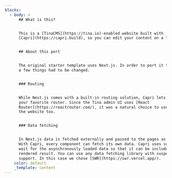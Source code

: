 ```yaml
---
blocks:
  - body: >
      ## What is this?


      This is a [TinaCMS](https://tina.io)-enabled website built with
      [Capri](https://capri.build), so you can edit your content on a live page.


      ## About this port


      The original starter template uses Next.js. In order to port it to Capri,
      a few things had to be changed.


      ### Routing


      While Next.js comes with a built-in routing solution, Capri lets you pick
      your favorite router. Since the Tina admin UI uses [React
      Router](https://reactrouter.com/), it was a natural choice to use it for
      the website too.


      ### Data fetching


      In Next.js data is fetched externally and passed to the pages as props.
      With Capri, every component can fetch its own data. Capri uses suspense to
      wait for the asynchronously loaded data so that it can be included in the
      rendered result. You can use any data fetching library with suspense
      support. In this case we chose [SWR](https://swr.vercel.app/).
    color: default
    _template: content
---
```


